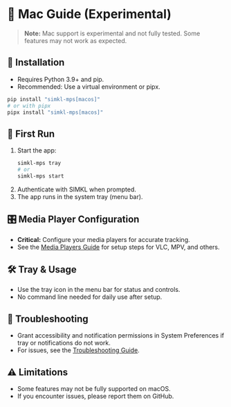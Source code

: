 # 🍏 Mac Guide (Experimental)

> **Note:** Mac support is experimental and not fully tested. Some features may not work as expected.

## 🏁 Installation

- Requires Python 3.9+ and pip.
- Recommended: Use a virtual environment or pipx.

```bash
pip install "simkl-mps[macos]"
# or with pipx
pipx install "simkl-mps[macos]"
```

## 🚀 First Run

1. Start the app:
   ```bash
   simkl-mps tray
   # or
   simkl-mps start
   ```
2. Authenticate with SIMKL when prompted.
3. The app runs in the system tray (menu bar).

## 🎛️ Media Player Configuration
- **Critical:** Configure your media players for accurate tracking.
- See the [Media Players Guide](media-players.md) for setup steps for VLC, MPV, and others.

## 🛠️ Tray & Usage
- Use the tray icon in the menu bar for status and controls.
- No command line needed for daily use after setup.

## 🐞 Troubleshooting
- Grant accessibility and notification permissions in System Preferences if tray or notifications do not work.
- For issues, see the [Troubleshooting Guide](troubleshooting.md).

## ⚠️ Limitations
- Some features may not be fully supported on macOS.
- If you encounter issues, please report them on GitHub.
